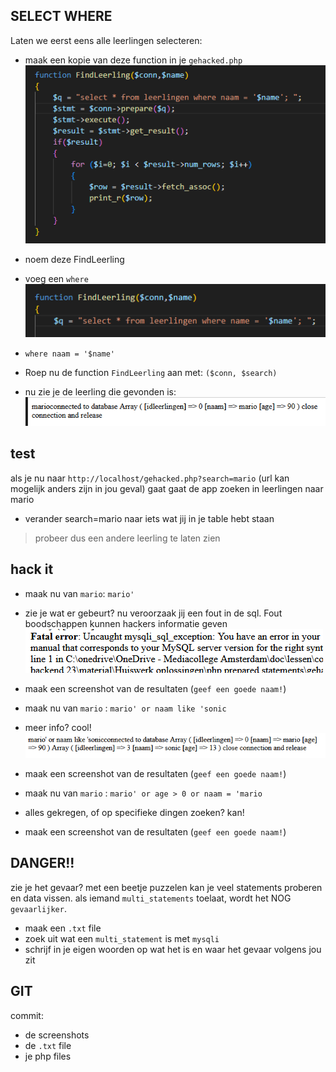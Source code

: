 
## SELECT WHERE

Laten we eerst eens alle leerlingen selecteren:
- maak een kopie van deze function in je `gehacked.php`
<br>![](img/showleerlingen.PNG)
- noem deze FindLeerling

- voeg een `where`
<br>![](img/findleerling.PNG)

* `where naam = '$name'`

- Roep nu de function `FindLeerling` aan met:
`($conn, $search)`

- nu zie je de leerling die gevonden is:
<br>![](img/result.PNG)

## test

als je nu naar `http://localhost/gehacked.php?search=mario` (url kan mogelijk anders zijn in jou geval) gaat gaat de app zoeken in leerlingen naar mario

- verander search=mario naar iets wat jij in je table hebt staan
> probeer dus een andere leerling te laten zien

## hack it

- maak nu van `mario`: `mario'`
- zie je wat er gebeurt? nu veroorzaak jij een fout in de sql. Fout boodschappen kunnen hackers informatie geven
<br>![](img/error.PNG)
- maak een screenshot van de resultaten (`geef een goede naam!`)

- maak nu van `mario` : `mario' or naam like 'sonic`
- meer info? cool!
<br>![](img/woops.PNG)
- maak een screenshot van de resultaten (`geef een goede naam!`)

- maak nu van `mario` : `mario' or age > 0 or naam = 'mario`
- alles gekregen, of op specifieke dingen zoeken? kan!
- maak een screenshot van de resultaten (`geef een goede naam!`)

## DANGER!!

zie je het gevaar? met een beetje puzzelen kan je veel statements proberen en data vissen.
als iemand `multi_statements` toelaat, wordt het NOG `gevaarlijker`.
- maak een `.txt` file
- zoek uit wat een `multi_statement` is met `mysqli`
- schrijf in je eigen woorden op wat het is en waar het gevaar volgens jou zit


## GIT

commit:
- de screenshots 
- de `.txt` file
- je php files